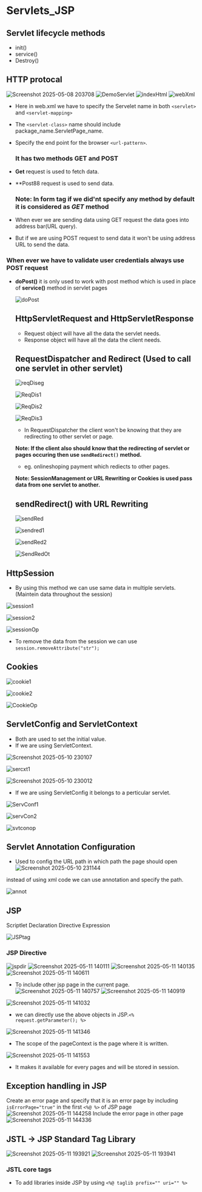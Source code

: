 # Servlets_JSP

## Servlet lifecycle methods

- init()
- service()
- Destroy()

## HTTP protocal

![Screenshot 2025-05-08 203708](https://github.com/user-attachments/assets/17dcc050-54c6-4467-a2d9-038eb2c9750a)
![DemoServlet](https://github.com/user-attachments/assets/d7ca50ac-51f1-4ee8-b22f-4706c602f53a)
![indexHtml](https://github.com/user-attachments/assets/d4ae0076-8078-4402-931e-d5266ce5ef85)
![webXml](https://github.com/user-attachments/assets/39e2a967-bc97-4a46-a0af-f4c5c9af707f)
- Here in web.xml we have to specify the Servelet name in both `<servlet>` and `<servlet-mapping>`
- The `<servlet-class>` name should include package_name.ServletPage_name.
- Specify the end point for the browser `<url-pattern>`.

  ### It has two methods GET and POST

- **Get** request is used to fetch data. 
- **Post88 request is used to send data.

  ### Note: In form tag if we did'nt specify any method by default it is considered as *GET* method

- When ever we are sending data using GET request the data goes into address bar(URL query).
- But if we are using POST request to send data it won't be using address URL to send the data.

### When ever we have to validate user credentials always use POST request

- **doPost()** it is only used to work with post method which is used in place of **service()** method in servlet pages

  ![doPost](https://github.com/user-attachments/assets/c4d649ef-15c7-45d6-8fb9-7cc5a5907a28)

  ## HttpServletRequest and HttpServletResponse

  - Request object will have all the data the servlet needs.
  - Response object will have all the data the client needs.



  ## RequestDispatcher and Redirect (Used to call one servlet in other servlet)

  ![reqDiseg](https://github.com/user-attachments/assets/367ed8b0-da36-4748-b89c-15146106215c)

  ![ReqDis1](https://github.com/user-attachments/assets/b1caac7f-35de-4281-a172-e20284d8bf93)

  ![ReqDis2](https://github.com/user-attachments/assets/b4a09836-4f13-41e3-baad-3ce627723640)

  ![ReqDis3](https://github.com/user-attachments/assets/b01be63d-16d1-4aec-aaaa-ca0b53a57651)

  - In RequestDispatcher the client won't be knowing that they are redirecting to other servlet or page.
 
  **Note: If the client also should know that the redirecting of servlet or pages occuring then use `sendRedirect()` method.**
  - eg. onlineshoping payment which rediects to other pages.
 
  **Note:  SessionManagement or URL Rewriting or Cookies is used pass data from one servlet to another.**
 
  ## sendRedirect() with URL Rewriting
 
  ![sendRed](https://github.com/user-attachments/assets/718f62b4-f9c3-48c9-b74b-0c4146c1f6c6)

  ![sendred1](https://github.com/user-attachments/assets/0376d39f-31df-41a7-bc1a-2a2d3bab4e46)

  ![sendRed2](https://github.com/user-attachments/assets/ca37b939-f5a2-4d99-84e3-cac6f10ce11c)

  ![SendRedOt](https://github.com/user-attachments/assets/7de65ac7-3fe5-4754-89ba-13b9300fab66)


 ## HttpSession 

 - By using this method we can use same data in multiple servlets.(Maintein data throughout the session)

 ![session1](https://github.com/user-attachments/assets/60f4a72c-1eec-4146-9f08-2d661d068b63)

 ![session2](https://github.com/user-attachments/assets/8370c16e-8e4a-48ee-b28b-54b3eff6f850)

 ![sessionOp](https://github.com/user-attachments/assets/efdeeb98-450b-4f41-8e4b-ad3b98bf25ad)

 - To remove the data from the session we can use `session.removeAttribute("str");`

## Cookies

![cookie1](https://github.com/user-attachments/assets/62288624-9847-484b-aef6-9c86df59817c)

![cookie2](https://github.com/user-attachments/assets/d135fd35-f9a2-4d1a-a5ed-f9734ac1dcf4)

![CookieOp](https://github.com/user-attachments/assets/d9d9bdd8-b0f7-4119-9075-feffbd9f520e)

## ServletConfig and ServletContext
- Both are used to set the initial value.
- If we are using ServletContext.

![Screenshot 2025-05-10 230107](https://github.com/user-attachments/assets/44af315c-0c9d-4dc2-930b-bdbe60697084)


![sercxt1](https://github.com/user-attachments/assets/b37fe6d3-e23c-408d-9b4b-0918713a31ee)

![Screenshot 2025-05-10 230012](https://github.com/user-attachments/assets/8117a386-4b23-424b-a537-315cf87147d2)

- If we are using ServletConfig it belongs to a perticular servlet.

![ServConf1](https://github.com/user-attachments/assets/618ce830-1b0a-4820-a63e-f680cc0bc19d)

![servCon2](https://github.com/user-attachments/assets/48133199-e05e-4158-9b85-d8b258285a12)

![svtconop](https://github.com/user-attachments/assets/16360a6b-2c01-433a-8224-80ff22963a3d)

## Servlet Annotation Configuration

- Used to config the URL path in which path the page should open
![Screenshot 2025-05-10 231144](https://github.com/user-attachments/assets/dfc9e2be-4720-4e5a-ade2-0d8ea160bcb6)

instead of using xml code we can use annotation and specify the path.

![annot](https://github.com/user-attachments/assets/76e45060-8263-4f94-ac33-38247dda0600)

## JSP

Scriptlet
Declaration
Directive
Expression

![JSPtag](https://github.com/user-attachments/assets/563f2721-ac1a-4d71-8343-f3eeb56d8d8b)

### JSP Directive
![jspdir](https://github.com/user-attachments/assets/8dd2d2a6-60ed-47be-b038-fc5ee5690eb6)
![Screenshot 2025-05-11 140111](https://github.com/user-attachments/assets/2b3f36c7-ade6-4c6a-95ef-a9ea1a57ebeb)
![Screenshot 2025-05-11 140135](https://github.com/user-attachments/assets/9409c396-fad2-414c-af71-4eb11efe19b8)
![Screenshot 2025-05-11 140611](https://github.com/user-attachments/assets/12bb253e-66a1-417e-8483-80ea033b0533)

- To include other jsp page in the current page.
![Screenshot 2025-05-11 140757](https://github.com/user-attachments/assets/38480862-3eed-48de-a039-8f52346e6ca1)
![Screenshot 2025-05-11 140919](https://github.com/user-attachments/assets/296d1266-d69c-41de-ac74-ed74fa709bf5)


![Screenshot 2025-05-11 141032](https://github.com/user-attachments/assets/3cda8aa7-e5d3-4f16-b51f-52453c52e9f9)
- we can directly use the above objects in JSP.`<% request.getParameter(); %>`

![Screenshot 2025-05-11 141346](https://github.com/user-attachments/assets/51dc6b28-d225-49e1-a026-3f37a7e3ef75)
- The scope of the pageContext is the page where it is written.

![Screenshot 2025-05-11 141553](https://github.com/user-attachments/assets/27afc845-1ac2-4214-947f-f033c56625e6)
- It makes it available for every pages and will be stored in session.

## Exception handling in JSP

Create an error page and specify that it is an error page by including `isErrorPage="true"` in the first `<%@ %>` of JSP page
![Screenshot 2025-05-11 144258](https://github.com/user-attachments/assets/464995f9-1cdf-42a5-acdb-c3a49bc903cd)
Include the error page in other page
![Screenshot 2025-05-11 144336](https://github.com/user-attachments/assets/ccaf80ec-cdb6-46a1-a261-223dd167dc9d)


## JSTL -> JSP Standard Tag Library 

![Screenshot 2025-05-11 193921](https://github.com/user-attachments/assets/23029ed8-bab6-40a8-abac-bd51e867ec98)
![Screenshot 2025-05-11 193941](https://github.com/user-attachments/assets/7dcc5adf-ae00-438b-ba07-f52f74db904c)

### JSTL core tags

- To add libraries inside JSP by using `<%@ taglib prefix="" uri="" %>`


